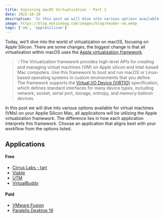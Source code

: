 ```yaml
---
title: Exploring macOS Virtualization - Part 1
date: 2023-10-10
description: 'In this post we will dive into various options available for virtual machines (VMs) on your Applie Silicon Mac'
image: https://blog.motionbug.com/images/blog/header-vm.webp
tags: ['vm', 'applesilicon']
---
```



Today, we’ll dive into the world of virtualization on macOS, focusing on Apple Silicon. There are some changes, the biggest change is that all virtualisation within macOS uses the [Apple virtualization framework](https://developer.apple.com/documentation/virtualization).


> 💡The Virtualization framework provides high-level APIs for creating
> and managing virtual machines (VM) on Apple silicon and Intel-based
> Mac computers. Use this framework to boot and run macOS or Linux-based
> operating systems in custom environments that you define. The
> framework supports the [Virtual I/O Device
> (VIRTIO)](https://docs.oasis-open.org/virtio/virtio/v1.1/csprd01/virtio-v1.1-csprd01.html)
> specification, which defines standard interfaces for many device
> types, including network, socket, serial port, storage, entropy, and
> memory-balloon devices.

In this post we will dive into various options available for virtual machines (VMs) on your Applie Silicon Mac, all applicaitons will be utilizing the Apple virtualization framework. The difference lies in how each application interprets this framework. Choose an application that aligns best with your workflow from the options listed.

## Applications
#### Free
- [Cirrus Labs - tart ](https://tart.run/)
- [Viable](https://eclecticlight.co/2022/07/14/introducing-viable-to-virtualise-macos-on-apple-silicon-macs/)
- [UTM](https://github.com/utmapp/UTM)
- [VirtualBuddy](https://github.com/insidegui/VirtualBuddy#virtualbuddy)
#### Paid
- [VMware Fusion](https://www.vmware.com/products/fusion.html) 
- [Paralells Desktop 19](https://www.parallels.com/)